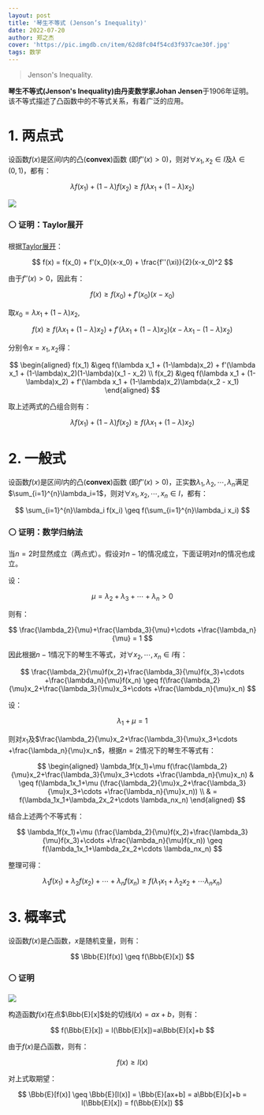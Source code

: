 ```yaml
---
layout: post
title: '琴生不等式 (Jenson’s Inequality)'
date: 2022-07-20
author: 郑之杰
cover: 'https://pic.imgdb.cn/item/62d8fc04f54cd3f937cae30f.jpg'
tags: 数学
---
```


> Jenson's Inequality.

**琴生不等式(Jenson's Inequality)**由丹麦数学家**Johan Jensen**于$1906$年证明。该不等式描述了凸函数中的不等式关系，有着广泛的应用。

# 1. 两点式

设函数$f(x)$是区间$I$内的凸(**convex**)函数 (即$f''(x)>0$)，则对$\forall x_1,x_2 \in I$及$\lambda \in (0,1)$，都有：

$$ \lambda f(x_1) + (1-\lambda)f(x_2) \geq f(\lambda x_1 + (1-\lambda)x_2) $$

![](https://pic.imgdb.cn/item/62d8fc04f54cd3f937cae30f.jpg)

### ⚪ 证明：Taylor展开

根据[Taylor展开](https://0809zheng.github.io/2021/08/20/taylor.html)：

$$ f(x) = f(x_0) + f'(x_0)(x-x_0) + \frac{f''(\xi)}{2}(x-x_0)^2 $$

由于$f''(x)>0$，因此有：

$$ f(x) \geq f(x_0) + f'(x_0)(x-x_0)  $$

取$x_0=\lambda x_1 + (1-\lambda)x_2$,

$$ f(x) \geq f(\lambda x_1 + (1-\lambda)x_2) + f'(\lambda x_1 + (1-\lambda)x_2)(x-\lambda x_1 - (1-\lambda)x_2)  $$

分别令$x=x_1,x_2$得：

$$ \begin{aligned} f(x_1) &\geq f(\lambda x_1 + (1-\lambda)x_2) + f'(\lambda x_1 + (1-\lambda)x_2)(1-\lambda)(x_1 - x_2) \\ f(x_2) &\geq f(\lambda x_1 + (1-\lambda)x_2) + f'(\lambda x_1 + (1-\lambda)x_2)\lambda(x_2 - x_1) \end{aligned} $$

取上述两式的凸组合则有：

$$ \lambda f(x_1) + (1-\lambda)f(x_2) \geq f(\lambda x_1 + (1-\lambda)x_2) $$


# 2. 一般式

设函数$f(x)$是区间$I$内的凸(**convex**)函数 (即$f''(x)>0$)，正实数$\lambda_1,\lambda_2,\cdots,\lambda_n$满足$\sum_{i=1}^{n}\lambda_i=1$，则对$\forall x_1,x_2, \cdots,x_n \in I$，都有：

$$ \sum_{i=1}^{n}\lambda_i f(x_i)  \geq f(\sum_{i=1}^{n}\lambda_i x_i) $$

### ⚪ 证明：数学归纳法

当$n=2$时显然成立（两点式）。假设对$n-1$的情况成立，下面证明对$n$的情况也成立。

设：

$$ \mu = \lambda_2+\lambda_3+\cdots +\lambda_n > 0 $$

则有：

$$ \frac{\lambda_2}{\mu}+\frac{\lambda_3}{\mu}+\cdots +\frac{\lambda_n}{\mu} = 1 $$

因此根据$n-1$情况下的琴生不等式，对$\forall x_2, \cdots,x_n \in I$有：

$$ \frac{\lambda_2}{\mu}f(x_2)+\frac{\lambda_3}{\mu}f(x_3)+\cdots +\frac{\lambda_n}{\mu}f(x_n)  \geq f(\frac{\lambda_2}{\mu}x_2+\frac{\lambda_3}{\mu}x_3+\cdots +\frac{\lambda_n}{\mu}x_n) $$

设：

$$ \lambda_1 + \mu = 1 $$

则对$x_1$及$\frac{\lambda_2}{\mu}x_2+\frac{\lambda_3}{\mu}x_3+\cdots +\frac{\lambda_n}{\mu}x_n$，根据$n=2$情况下的琴生不等式有：

$$ \begin{aligned} \lambda_1f(x_1)+\mu f(\frac{\lambda_2}{\mu}x_2+\frac{\lambda_3}{\mu}x_3+\cdots +\frac{\lambda_n}{\mu}x_n) & \geq f(\lambda_1x_1+\mu (\frac{\lambda_2}{\mu}x_2+\frac{\lambda_3}{\mu}x_3+\cdots +\frac{\lambda_n}{\mu}x_n)) \\ & = f(\lambda_1x_1+\lambda_2x_2+\cdots \lambda_nx_n) \end{aligned} $$

结合上述两个不等式有：

$$ \lambda_1f(x_1)+\mu (\frac{\lambda_2}{\mu}f(x_2)+\frac{\lambda_3}{\mu}f(x_3)+\cdots +\frac{\lambda_n}{\mu}f(x_n))  \geq f(\lambda_1x_1+\lambda_2x_2+\cdots \lambda_nx_n) $$

整理可得：

$$ \lambda_1f(x_1)+\lambda_2f(x_2)+\cdots +\lambda_nf(x_n)  \geq f(\lambda_1x_1+\lambda_2x_2+\cdots \lambda_nx_n) $$

# 3. 概率式

设函数$f(x)$是凸函数，$x$是随机变量，则有：

$$ \Bbb{E}[f(x)] \geq f(\Bbb{E}[x]) $$


### ⚪ 证明

![](https://pic.imgdb.cn/item/62d91220f54cd3f9373aa494.jpg)


构造函数$f(x)$在点$\Bbb{E}[x]$处的切线$l(x)=ax+b$，则有：

$$ f(\Bbb{E}[x]) = l(\Bbb{E}[x])=a\Bbb{E}[x]+b $$

由于$f(x)$是凸函数，则有：

$$ f(x) \geq l(x) $$

对上式取期望：

$$ \Bbb{E}[f(x)] \geq \Bbb{E}[l(x)] = \Bbb{E}[ax+b] = a\Bbb{E}[x]+b = l(\Bbb{E}[x]) = f(\Bbb{E}[x]) $$
